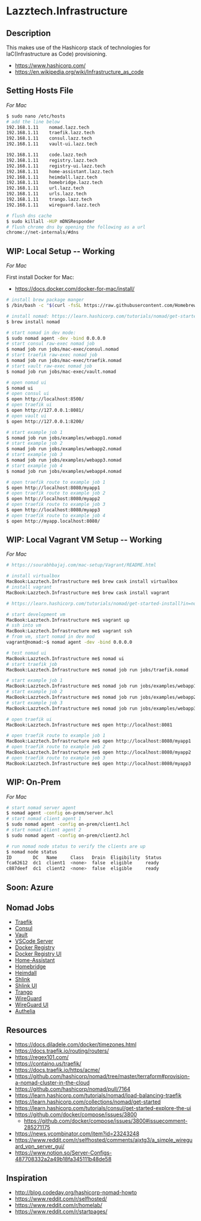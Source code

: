 # Lazztech.Infrastructure

## Description
This makes use of the Hashicorp stack of technologies for IaC(Infrastructure as Code) provisioning.
- https://www.hashicorp.com/
- https://en.wikipedia.org/wiki/Infrastructure_as_code

## Setting Hosts File
*For Mac*

```bash
$ sudo nano /etc/hosts
# add the line below
192.168.1.11    nomad.lazz.tech
192.168.1.11    traefik.lazz.tech
192.168.1.11    consul.lazz.tech
192.168.1.11    vault-ui.lazz.tech

192.168.1.11    code.lazz.tech
192.168.1.11    registry.lazz.tech
192.168.1.11    registry-ui.lazz.tech
192.168.1.11    home-assistant.lazz.tech
192.168.1.11    heimdall.lazz.tech
192.168.1.11    homebridge.lazz.tech
192.168.1.11    url.lazz.tech
192.168.1.11    urls.lazz.tech
192.168.1.11    trango.lazz.tech
192.168.1.11    wireguard.lazz.tech
```

```bash
# flush dns cache
$ sudo killall -HUP mDNSResponder
# flush chrome dns by opening the following as a url
chrome://net-internals/#dns
```

## WIP: Local Setup -- Working
*For Mac*

First install Docker for Mac:
- https://docs.docker.com/docker-for-mac/install/

```bash
# install brew package manger
$ /bin/bash -c "$(curl -fsSL https://raw.githubusercontent.com/Homebrew/install/master/install.sh)"
```

```bash
# install nomad: https://learn.hashicorp.com/tutorials/nomad/get-started-install?in=nomad/get-started
$ brew install nomad
```

```bash
# start nomad in dev mode:
$ sudo nomad agent -dev -bind 0.0.0.0
# start consul raw-exec nomad job
$ nomad job run jobs/mac-exec/consul.nomad 
# start traefik raw-exec nomad job
$ nomad job run jobs/mac-exec/traefik.nomad
# start vault raw-exec nomad job
$ nomad job run jobs/mac-exec/vault.nomad
```

```bash
# open nomad ui
$ nomad ui
# open consul ui
$ open http://localhost:8500/
# open traefik ui
$ open http://127.0.0.1:8081/
# open vault ui
$ open http://127.0.0.1:8200/
```

```bash
# start example job 1
$ nomad job run jobs/examples/webapp1.nomad
# start example job 2
$ nomad job run jobs/examples/webapp2.nomad
# start example job 3
$ nomad job run jobs/examples/webapp3.nomad
# start example job 4
$ nomad job run jobs/examples/webapp4.nomad

# open traefik route to example job 1
$ open http://localhost:8080/myapp1
# open traefik route to example job 2
$ open http://localhost:8080/myapp2
# open traefik route to example job 3
$ open http://localhost:8080/myapp3
# open traefik route to example job 4
$ open http://myapp.localhost:8080/
```

## WIP: Local Vagrant VM Setup -- Working
*For Mac*

```bash
# https://sourabhbajaj.com/mac-setup/Vagrant/README.html

# install virtualbox
MacBook:Lazztech.Infrastructure me$ brew cask install virtualbox
# install vagrant
MacBook:Lazztech.Infrastructure me$ brew cask install vagrant
```

```bash
# https://learn.hashicorp.com/tutorials/nomad/get-started-install?in=nomad/get-started#vagrant-setup-optional

# start development vm
MacBook:Lazztech.Infrastructure me$ vagrant up
# ssh into vm
MacBook:Lazztech.Infrastructure me$ vagrant ssh
# from vm, start nomad in dev mod
vagrant@nomad:~$ nomad agent -dev -bind 0.0.0.0
```

```bash
# test nomad ui
MacBook:Lazztech.Infrastructure me$ nomad ui
# start traefik job
MacBook:Lazztech.Infrastructure me$ nomad job run jobs/traefik.nomad

# start example job 1
MacBook:Lazztech.Infrastructure me$ nomad job run jobs/examples/webapp1.nomad
# start example job 2
MacBook:Lazztech.Infrastructure me$ nomad job run jobs/examples/webapp2.nomad
# start example job 3
MacBook:Lazztech.Infrastructure me$ nomad job run jobs/examples/webapp3.nomad

# open traefik ui
MacBook:Lazztech.Infrastructure me$ open http://localhost:8081

# open traefik route to example job 1
MacBook:Lazztech.Infrastructure me$ open http://localhost:8080/myapp1
# open traefik route to example job 2
MacBook:Lazztech.Infrastructure me$ open http://localhost:8080/myapp2
# open traefik route to example job 3
MacBook:Lazztech.Infrastructure me$ open http://localhost:8080/myapp3
```

## WIP: On-Prem
*For Mac*

```bash
# start nomad server agent
$ nomad agent -config on-prem/server.hcl
# start nomad client agent 1
$ sudo nomad agent -config on-prem/client1.hcl
# start nomad client agent 2
$ sudo nomad agent -config on-prem/client2.hcl

# run nomad node status to verify the clients are up
$ nomad node status
ID        DC   Name     Class   Drain  Eligibility  Status
fca62612  dc1  client1  <none>  false  eligible     ready
c887deef  dc1  client2  <none>  false  eligible     ready
```

## Soon: Azure

## Nomad Jobs
- [Traefik](https://containo.us/traefik/)
- [Consul](https://www.hashicorp.com/products/consul/)
- [Vault](https://www.hashicorp.com/products/vault/)
- [VSCode Server](https://coder.com/)
- [Docker Registry](https://docs.docker.com/registry/deploying/)
- [Docker Registry UI](https://github.com/Joxit/docker-registry-ui)
- [Home-Assistant](https://www.home-assistant.io/)
- [Homebridge](https://homebridge.io/)
- [Heimdall](https://heimdall.site/)
- [Shlink](https://shlink.io/)
- [Shlink UI](https://shlink.io/documentation/shlink-web-client/)
- [Trango](https://web.trango.io/)
- [WireGuard](https://www.wireguard.com/)
- [WireGuard UI](https://github.com/subspacecloud/subspace)
- [Authelia](https://www.authelia.com/)

## Resources

- https://docs.diladele.com/docker/timezones.html
- https://docs.traefik.io/routing/routers/
- https://regex101.com/
- https://containo.us/traefik/
- https://docs.traefik.io/https/acme/
- https://github.com/hashicorp/nomad/tree/master/terraform#provision-a-nomad-cluster-in-the-cloud
- https://github.com/hashicorp/nomad/pull/7164
- https://learn.hashicorp.com/tutorials/nomad/load-balancing-traefik
- https://learn.hashicorp.com/collections/nomad/get-started
- https://learn.hashicorp.com/tutorials/consul/get-started-explore-the-ui
- https://github.com/docker/compose/issues/3800
    - https://github.com/docker/compose/issues/3800#issuecomment-285271175
- https://news.ycombinator.com/item?id=23243248
- https://www.reddit.com/r/selfhosted/comments/ajxtg3/a_simple_wireguard_vpn_server_gui/
- https://www.notion.so/Server-Configs-487708332a2a49b18fa345111b48de58

## Inspiration
- http://blog.codeday.org/hashicorp-nomad-howto
- https://www.reddit.com/r/selfhosted/
- https://www.reddit.com/r/homelab/
- https://www.reddit.com/r/startpages/
